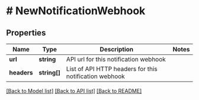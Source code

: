 # # NewNotificationWebhook

## Properties

Name | Type | Description | Notes
------------ | ------------- | ------------- | -------------
**url** | **string** | API url for this notification webhook | 
**headers** | **string[]** | List of API HTTP headers for this notification webhook | 

[[Back to Model list]](../../README.md#documentation-for-models) [[Back to API list]](../../README.md#documentation-for-api-endpoints) [[Back to README]](../../README.md)


